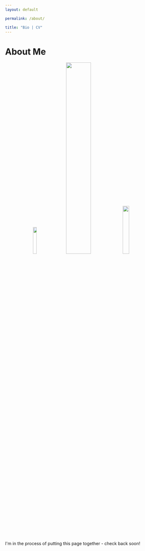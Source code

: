 ```yaml
---
layout: default

permalink: /about/

title: "Bio | CV"
---
```



# About Me

<div style="text-align:center">
  <img src="https://benjburgess.github.io/assets/CV_Donwload.png" width="15%"/>
  <img src="https://benjburgess.github.io/assets/Screenshot_20211012-190225_Gallery2.jpg" width="40%"/>
  <img src="https://benjburgess.github.io/assets/CV_View.png" width="20%"/>
</div>
I'm in the process of putting this page together - check back soon!
<br />